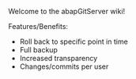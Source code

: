 Welcome to the abapGitServer wiki!

Features/Benefits:
* Roll back to specific point in time
* Full backup
* Increased transparency
* Changes/commits per user